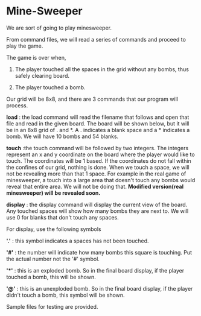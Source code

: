 # Mine-Sweeper

We are sort of going to play minesweeper.

From command files, we will read a series of commands and proceed to play the game.


The game is over when, 

1. The player touched all the spaces in the grid without any bombs, thus safely clearing board.

2. The player touched a bomb.



Our grid will be 8x8, and there are 3 commands that our program will process.

**load** : the load command will read the filename that follows and open that file and read in the given board.  The board will be shown below, but it will be in an 8x8 grid of . and *.  A . indicates a blank space and a * indicates a bomb.  We will have 10 bombs and 54 blanks.

**touch** :the touch command will be followed by two integers.  The integers represent an x and y coordinate on the board where the player would like to touch.  The coordinates will be 1 based.  If the coordinates do not fall within the confines of our grid, nothing is done.  When we touch a space, we will not be revealing more than that 1 space.  For example in the real game of minesweeper, a touch into a large area that doesn't touch any bombs would reveal that entire area.  We will not be doing that. **Modified version(real minesweeper) will be revealed soon.**

**display** : the display command will display the current view of the board.  Any touched spaces will show how many bombs they are next to.  We will use 0 for blanks that don't touch any spaces.  

For display, use the following symbols

**'.'** : this symbol indicates a spaces has not been touched.

**'#'** : the number will indicate how many bombs this square is touching.  Put the actual number not the '#' symbol.

**'*'** : this is an exploded bomb.  So in the final board display, if the player touched a bomb, this will be shown.
 
**'@'** : this is an unexploded bomb.  So in the final board display, if the player didn't touch a bomb, this symbol will be shown.


Sample files for testing are provided.
